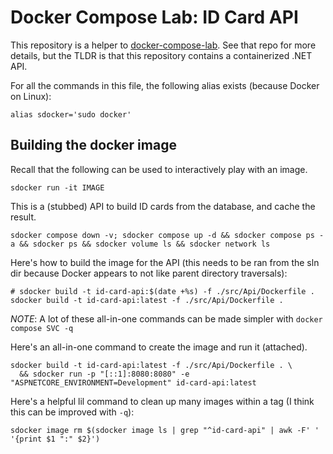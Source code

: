 # Docker Compose Lab: ID Card API

This repository is a helper to [docker-compose-lab](https://github.com/sawyerwatts/docker-compose-lab). See that repo
for more details, but the TLDR is that this repository contains a containerized .NET API.

For all the commands in this file, the following alias exists (because Docker on Linux):

```shell
alias sdocker='sudo docker'
```

## Building the docker image

Recall that the following can be used to interactively play with an image.

```shell
sdocker run -it IMAGE
```

This is a (stubbed) API to build ID cards from the database, and cache the result.

```shell
sdocker compose down -v; sdocker compose up -d && sdocker compose ps -a && sdocker ps && sdocker volume ls && sdocker network ls
```

Here's how to build the image for the API (this needs to be ran from the sln dir because Docker
appears to not like parent directory traversals):

```shell
# sdocker build -t id-card-api:$(date +%s) -f ./src/Api/Dockerfile .
sdocker build -t id-card-api:latest -f ./src/Api/Dockerfile .
```

*NOTE*: A lot of these all-in-one commands can be made simpler with `docker compose SVC -q`

Here's an all-in-one command to create the image and run it (attached).

```shell
sdocker build -t id-card-api:latest -f ./src/Api/Dockerfile . \
  && sdocker run -p "[::1]:8080:8080" -e "ASPNETCORE_ENVIRONMENT=Development" id-card-api:latest
```

Here's a helpful lil command to clean up many images within a tag (I think this can be improved with `-q`):

```shell
sdocker image rm $(sdocker image ls | grep "^id-card-api" | awk -F' ' '{print $1 ":" $2}')
```
